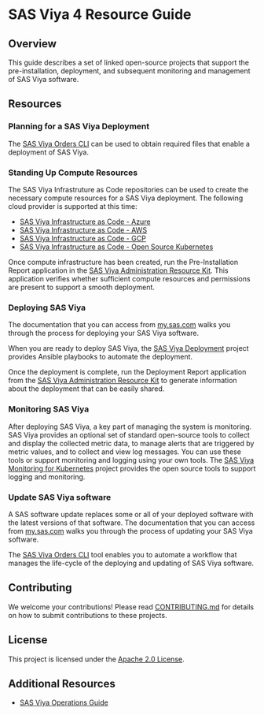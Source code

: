 # SAS Viya 4 Resource Guide

## Overview

This guide describes a set of linked open-source projects that support the pre-installation, deployment, and subsequent monitoring and management of SAS Viya software.  

## Resources

### Planning for a SAS Viya Deployment

The [SAS Viya Orders CLI](https://github.com/sassoftware/viya4-orders-cli) can be used to obtain required files that enable a deployment of SAS Viya.

### Standing Up Compute Resources

The SAS Viya Infrastruture as Code repositories can be used to create the necessary compute resources for a SAS Viya deployment. The following cloud provider is supported at this time:
- [SAS Viya Infrastructure as Code - Azure](https://github.com/sassoftware/viya4-iac-azure)
- [SAS Viya Infrastructure as Code - AWS](https://github.com/sassoftware/viya4-iac-aws)
- [SAS Viya Infrastructure as Code - GCP](https://github.com/sassoftware/viya4-iac-gcp)
- [SAS Viya Infrastructure as Code - Open Source Kubernetes](https://github.com/sassoftware/viya4-iac-k8s)

Once compute infrastructure has been created, run the Pre-Installation Report application in the [SAS Viya Administration Resource Kit](https://github.com/sassoftware/viya4-ark). This application verifies whether sufficient compute resources and permissions are present to support a smooth deployment.

### Deploying SAS Viya

The documentation that you can access from [my.sas.com](https://my.sas.com) walks you through
the process for deploying your SAS Viya software.

When you are ready to deploy SAS Viya, the [SAS Viya Deployment](https://github.com/sassoftware/viya4-deployment) project provides Ansible playbooks to automate the deployment.

Once the deployment is complete, run the Deployment Report application from the [SAS Viya Administration Resource Kit](https://github.com/sassoftware/viya4-ark) to generate information about the deployment that can be easily shared.

### Monitoring SAS Viya

After deploying SAS Viya, a key part of managing the system is monitoring. SAS Viya provides an optional set of standard open-source tools to collect and display the collected metric data, to manage alerts that are triggered by metric values, and to collect and view log messages. You can use these tools or support monitoring and logging using your own tools. The [SAS Viya Monitoring for Kubernetes](https://github.com/sassoftware/viya4-monitoring-kubernetes) project provides the open source tools to support logging and monitoring.

### Update SAS Viya software

A SAS software update replaces some or all of your deployed software with the latest versions of that software. The documentation that you can access from [my.sas.com](https://my.sas.com) walks you through the process of updating your SAS Viya software.

The [SAS Viya Orders CLI](https://github.com/sassoftware/viya4-orders-cli) tool enables you to 
automate a workflow that manages the life-cycle of the deploying and updating of SAS Viya software.

## Contributing

We welcome your contributions! Please read [CONTRIBUTING.md](CONTRIBUTING.md) for details on how to submit contributions to these projects.

## License

This project is licensed under the [Apache 2.0 License](LICENSE).

## Additional Resources

* [SAS Viya Operations Guide](https://documentation.sas.com/?softwareId=mysas&softwareVersion=prod&docsetId=itopswlcm&docsetTarget=home.htm)
